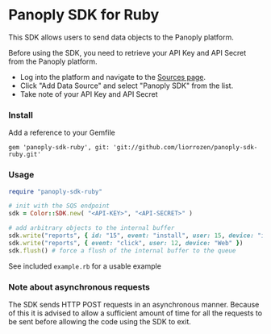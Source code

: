 # Panoply SDK for Ruby

This SDK allows users to send data objects to the Panoply platform.

Before using the SDK, you need to retrieve your API Key and API Secret from the Panoply platform.

- Log into the platform and navigate to the [Sources page](https://beta.panoply.io/#/sources).
- Click "Add Data Source" and select "Panoply SDK" from the list.
- Take note of your API Key and API Secret

### Install

Add a reference to your Gemfile

    gem 'panoply-sdk-ruby', git: 'git://github.com/liorrozen/panoply-sdk-ruby.git'

### Usage

```ruby
require "panoply-sdk-ruby"

# init with the SQS endpoint
sdk = Color::SDK.new( "<API-KEY>", "<API-SECRET>" )

# add arbitrary objects to the internal buffer
sdk.write("reports", { id: "15", event: "install", user: 15, device: "iPhone" })
sdk.write("reports", { event: "click", user: 12, device: "Web" })
sdk.flush() # force a flush of the internal buffer to the queue
```

See included `example.rb` for a usable example

### Note about asynchronous requests

The SDK sends HTTP POST requests in an asynchronous manner. Because of this it is
advised to allow a sufficient amount of time for all the requests to be sent before
allowing the code using the SDK to exit.

